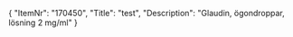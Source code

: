 {
  "ItemNr": "170450",
  "Title": "test",
  "Description": "Glaudin, ögondroppar, lösning 2 mg/ml"
}